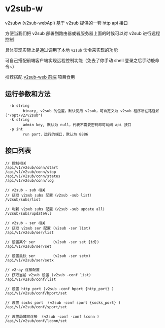 # v2sub-w

v2subw (v2sub-webApi) 基于 v2sub 提供的一套 http api 接口

方便当我们把 v2sub 部署到路由器或者服务器上面的时候可以对 v2sub 进行远程控制

具体实现实际上是通过调用了本地 `v2sub` 命令来实现的功能

可自己搭配前端客户端实现远程控制功能（免去了你手动 shell 登录之后手动敲命令~）

推荐搭配 [v2sub-web 前端](https://github.com/Ericwyn/v2sub-web) 项目食用

## 运行参数和方法
```
  -b string
        binary, v2sub 的位置，默认使用 v2sub，可自定义为 v2sub 程序所在路径如("/opt/v2/v2sub")
  -k string
        admin key, 默认为 null，代表不需要密码即可访问 api 接口
  -p int
        run port，运行的端口，默认为 8886
```


## 接口列表
```
// 控制相关
/api/v1/v2sub/conn/start
/api/v1/v2sub/conn/stop
/api/v1/v2sub/conn/status
/api/v1/v2sub/conn/log

// v2sub - sub 相关
// 获取 v2sub subs 配置（v2sub -sub list）
/v2sub/subs/list

// 刷新 v2sub subs 配置（v2sub -sub update all）
/v2sub/subs/updateAll

// v2sub - ser 相关
// 获取 v2sub ser 配置 (v2sub -ser list)
/api/v1/v2sub/ser/list

// 设置某个 ser        (v2sub -ser set {id})
/api/v1/v2sub/ser/set

// 设置最快 ser        (v2sub -ser setx)
/api/v1/v2sub/ser/setx

// v2ray 连接配置
// 获取当前 v2sub 设置 (v2sub -conf list)
/api/v1/v2sub/conf/list

// 设置 http port (v2sub -conf hport {http_port} )
/api/v1/v2sub/conf/hport/set

// 设置 socks port  (v2sub -conf sport {socks_port} )
/api/v1/v2sub/conf/sport/set

// 设置局域网连接  (v2sub -conf -conf lconn )
/api/v1/v2sub/conf/lconn/set
```